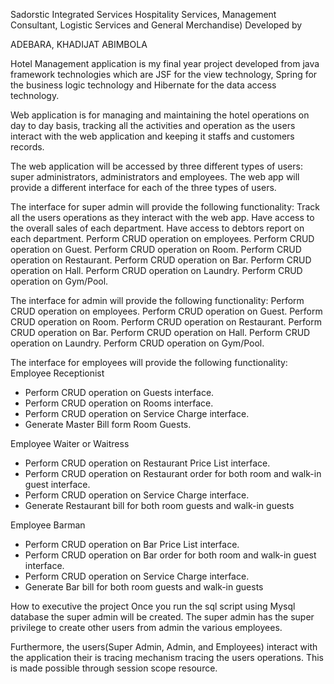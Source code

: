 Sadorstic Integrated Services
Hospitality Services, Management Consultant, Logistic Services and General Merchandise)
Developed by

ADEBARA, KHADIJAT ABIMBOLA

Hotel Management application is my final year project developed from java framework technologies which are JSF for the view technology, Spring for the business logic technology and Hibernate for the data access technology. 

Web application is for managing and maintaining the hotel operations on day to day basis, tracking all the activities and operation as the users interact with the web application and keeping it staffs and customers records.  

The web application will be accessed by three different types of users: super administrators, administrators and employees. The web app will provide a different interface for each of the three types of users.


The interface for super admin will provide the following functionality:
Track all the users operations as they interact with the web app.
Have access to the overall sales of each department.
Have access to debtors report on each department.
Perform CRUD operation on employees.
Perform CRUD operation on Guest.
Perform CRUD operation on Room.
Perform CRUD operation on Restaurant.
Perform CRUD operation on Bar.
Perform CRUD operation on Hall.
Perform CRUD operation on Laundry.
Perform CRUD operation on Gym/Pool.

The interface for admin will provide the following functionality:
Perform CRUD operation on employees.
Perform CRUD operation on Guest.
Perform CRUD operation on Room.
Perform CRUD operation on Restaurant.
Perform CRUD operation on Bar.
Perform CRUD operation on Hall.
Perform CRUD operation on Laundry.
Perform CRUD operation on Gym/Pool.

The interface for employees will provide the following functionality:
Employee Receptionist
*  Perform CRUD operation on Guests interface. 
*  Perform CRUD operation  on Rooms interface. 
*  Perform CRUD operation  on Service Charge interface. 
*  Generate Master Bill form Room Guests. 

Employee Waiter or Waitress 
*  Perform CRUD operation on Restaurant Price List interface. 
* Perform CRUD operation on Restaurant order for both room and walk-in   guest interface. 
*  Perform CRUD operation on Service Charge interface. 
*  Generate Restaurant bill for both room guests and walk-in guests  

Employee Barman  
*  Perform CRUD operation on Bar Price List interface. 
* Perform CRUD operation on Bar order for both room and walk-in   guest interface. 
*  Perform CRUD operation on Service Charge interface. 
*  Generate Bar bill for both room guests and walk-in guests

How to executive the project
Once you run the sql script using Mysql database the super admin will be created. The super admin has the super privilege to create other users from admin the various employees. 

Furthermore,  the users(Super Admin, Admin, and Employees) interact with the application their is tracing mechanism tracing the users operations. This is made possible through session scope resource.   
